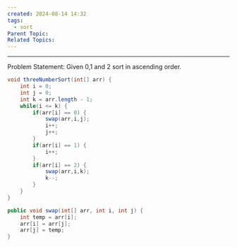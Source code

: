 ```yaml
---
created: 2024-08-14 14:32
tags:
  - sort
Parent Topic: 
Related Topics:
---
```

***
Problem Statement: Given 0,1 and 2 sort in ascending order.

```java
void threeNumberSort(int[] arr) {
	int i = 0;
	int j = 0;
	int k = arr.length - 1;
	while(i <= k) {
		if(arr[i] == 0) {
			swap(arr,i,j);
			i++;
			j++;
		}
		if(arr[i] == 1) {
			i++;
		}
		if(arr[i] == 2) {
			swap(arr,i,k);
			k--;
		}
	}
}

public void swap(int[] arr, int i, int j) {
	int temp = arr[i];
	arr[i] = arr[j];
	arr[j] = temp;
}
```